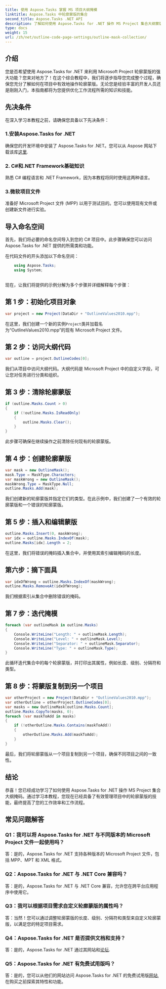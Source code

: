 ```yaml
---
title: 使用 Aspose.Tasks 掌握 MS 项目大纲掩模
linktitle: Aspose.Tasks 中轮廓蒙版的集合
second_title: Aspose.Tasks .NET API
description: 了解如何使用 Aspose.Tasks for .NET 操作 MS Project 集合大纲蒙版。通过这个综合教程提高工作效率。
type: docs
weight: 15
url: /zh/net/outline-code-page-settings/outline-mask-collection/
---
```

## 介绍
您是否希望使用 Aspose.Tasks for .NET 来利用 Microsoft Project 轮廓蒙版的强大功能？您来对地方了！在这个综合教程中，我们将逐步指导您完成整个过程，确保您充分了解如何在项目中有效地操作轮廓蒙版。无论您是经验丰富的开发人员还是刚刚入门，本指南都将为您提供优化工作流程所需的知识和技能。
## 先决条件
在深入学习本教程之前，请确保您具备以下先决条件：
### 1.安装Aspose.Tasks for .NET
确保您的开发环境中安装了 Aspose.Tasks for .NET。您可以从 Aspose 网站下载该库[这里](https://releases.aspose.com/tasks/net/).
### 2. C#和.NET Framework基础知识
熟悉 C# 编程语言和 .NET Framework，因为本教程将同时使用这两种语言。
### 3.微软项目文件
准备好 Microsoft Project 文件 (MPP) 以用于测试目的。您可以使用现有文件或创建新文件进行实验。
## 导入命名空间
首先，我们将必要的命名空间导入到您的 C# 项目中。此步骤确保您可以访问 Aspose.Tasks for .NET 提供的所需类和功能。

在代码文件的开头添加以下命名空间：
```csharp
    using Aspose.Tasks;
    using System;
    
```
现在，让我们将提供的示例分解为多个步骤并详细解释每个步骤：
## 第 1 步：初始化项目对象
```csharp
var project = new Project(DataDir + "OutlineValues2010.mpp");
```
在这里，我们创建一个新的实例`Project`类并加载名为“OutlineValues2010.mpp”的现有 Microsoft Project 文件。
## 第 2 步：访问大纲代码
```csharp
var outline = project.OutlineCodes[0];
```
我们从项目中访问大纲代码。大纲代码是 Microsoft Project 中的自定义字段，可让您对任务进行分类和组织。
## 第 3 步：清除轮廓蒙版
```csharp
if (outline.Masks.Count > 0)
{
    if (!outline.Masks.IsReadOnly)
    {
        outline.Masks.Clear();
    }
}
```
此步骤可确保在继续操作之前清除任何现有的轮廓蒙版。
## 第 4 步：创建轮廓蒙版
```csharp
var mask = new OutlineMask();
mask.Type = MaskType.Characters;
var maskWrong = new OutlineMask();
maskWrong.Type = MaskType.Null;
outline.Masks.Add(mask);
```
我们创建新的轮廓蒙版并指定它们的类型。在此示例中，我们创建了一个有效的轮廓蒙版和一个错误的轮廓蒙版。
## 第 5 步：插入和编辑蒙版
```csharp
outline.Masks.Insert(0, maskWrong);
var idx = outline.Masks.IndexOf(mask);
outline.Masks[idx].Length = 2;
```
在这里，我们将错误的掩码插入集合中，并使用其索引编辑掩码的长度。
## 第六步：摘下面具
```csharp
var idxOfWrong = outline.Masks.IndexOf(maskWrong);
outline.Masks.RemoveAt(idxOfWrong);
```
我们根据索引从集合中删除错误的掩码。
## 第 7 步：迭代掩模
```csharp
foreach (var outlineMask in outline.Masks)
{
    Console.WriteLine("Length: " + outlineMask.Length);
    Console.WriteLine("Level: " + outlineMask.Level);
    Console.WriteLine("Separator: " + outlineMask.Separator);
    Console.WriteLine("Type: " + outlineMask.Type);
}
```
此循环迭代集合中的每个轮廓蒙版，并打印出其属性，例如长度、级别、分隔符和类型。
## 第 8 步：将蒙版复制到另一个项目
```csharp
var otherProject = new Project(DataDir + "OutlineValues2010.mpp");
var otherOutline = otherProject.OutlineCodes[0];
var masks = new OutlineMask[outline.Masks.Count];
outline.Masks.CopyTo(masks, 0);
foreach (var maskToAdd in masks)
{
    if (!otherOutline.Masks.Contains(maskToAdd))
    {
        otherOutline.Masks.Add(maskToAdd);
    }
}
```
最后，我们将轮廓蒙版从一个项目复制到另一个项目，确保不同项目之间的一致性。
## 结论
恭喜！您已经成功学习了如何使用 Aspose.Tasks for .NET 操作 MS Project 集合大纲掩码。通过学习本教程，您现在已经具备了有效管理项目中的轮廓蒙版的技能，最终提高了您的工作效率和工作流程。
## 常见问题解答
### Q1：我可以将 Aspose.Tasks for .NET 与不同版本的 Microsoft Project 文件一起使用吗？
答：是的，Aspose.Tasks for .NET 支持各种版本的 Microsoft Project 文件，包括 MPP、MPT 和 XML 格式。
### Q2：Aspose.Tasks for .NET 与 .NET Core 兼容吗？
答：是的，Aspose.Tasks for .NET 与 .NET Core 兼容，允许您在跨平台应用程序中使用它。
### Q3：我可以根据项目需求自定义轮廓蒙版的属性吗？
答：当然！您可以通过调整轮廓蒙版的长度、级别、分隔符和类型来自定义轮廓蒙版，以满足您的特定项目需求。
### Q4：Aspose.Tasks for .NET 是否提供文档和支持？
答：是的，Aspose.Tasks for .NET 通过其网站和[论坛](https://forum.aspose.com/c/tasks/15).
### Q5：Aspose.Tasks for .NET 有免费试用版吗？
答：是的，您可以从他们的网站访问 Aspose.Tasks for .NET 的免费试用版[网站](https://releases.aspose.com/tasks/net/),在购买之前探索其特性和功能。
